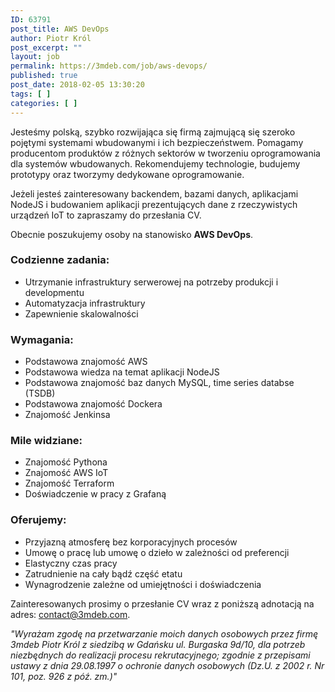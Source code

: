 ```yaml
---
ID: 63791
post_title: AWS DevOps
author: Piotr Król
post_excerpt: ""
layout: job
permalink: https://3mdeb.com/job/aws-devops/
published: true
post_date: 2018-02-05 13:30:20
tags: [ ]
categories: [ ]
---
```

Jesteśmy polską, szybko rozwijająca się firmą zajmującą się szeroko pojętymi systemami wbudowanymi i ich
bezpieczeństwem. Pomagamy producentom produktów z różnych sektorów w tworzeniu oprogramowania dla
systemów wbudowanych. Rekomendujemy technologie, budujemy prototypy oraz tworzymy dedykowane
oprogramowanie.

Jeżeli jesteś zainteresowany backendem, bazami danych, aplikacjami NodeJS i budowaniem aplikacji prezentujących dane z rzeczywistych urządzeń IoT to zapraszamy do przesłania CV.
 
Obecnie poszukujemy osoby na stanowisko **AWS DevOps**.

### Codzienne zadania: 
* Utrzymanie infrastruktury serwerowej na potrzeby produkcji i developmentu
* Automatyzacja infrastruktury
* Zapewnienie skalowalności

### Wymagania:
* Podstawowa znajomość AWS
* Podstawowa wiedza na temat aplikacji NodeJS
* Podstawowa znajomość baz danych MySQL, time series databse (TSDB)
* Podstawowa znajomość Dockera
* Znajomość Jenkinsa

### Mile widziane:
* Znajomość Pythona
* Znajomość AWS IoT
* Znajomość Terraform
* Doświadczenie w pracy z Grafaną

### Oferujemy:
* Przyjazną atmosferę bez korporacyjnych procesów
* Umowę o pracę lub umowę o dzieło w zależności od preferencji
* Elastyczny czas pracy
* Zatrudnienie na cały bądź część etatu
* Wynagrodzenie zależne od umiejętności i doświadczenia

Zainteresowanych prosimy o przesłanie CV wraz z poniższą adnotacją na adres: [contact@3mdeb.com](mailto:contact@3mdeb.com).

*"Wyrażam zgodę na przetwarzanie moich danych osobowych przez firmę 3mdeb Piotr Król z siedzibą w Gdańsku ul. Burgaska 9d/10, dla potrzeb niezbędnych do realizacji procesu rekrutacyjnego; zgodnie z przepisami ustawy z dnia 29.08.1997 o ochronie danych osobowych (Dz.U. z 2002 r. Nr 101, poz. 926 z póź. zm.)"*
